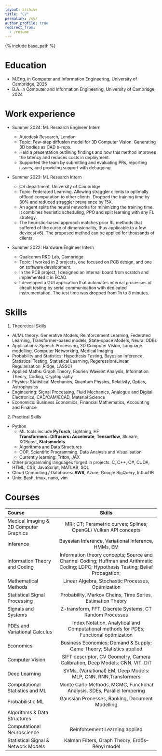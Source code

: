 ```yaml
---
layout: archive
title: "CV"
permalink: /cv/
author_profile: true
redirect_from:
  - /resume
---
```


{% include base_path %}

Education
======
* M.Eng. in Computer and Information Engineering, University of Cambridge, 2025
* B.A. in Computer and Information Engineering, University of Cambridge, 2024
  
Work experience
======
* Summer 2024: ML Research Engineer Intern
  * Autodesk Research, London
  * Topic: Few-step diffusion model for 3D Computer Vision. Generating 3D bodies as CAD b-reps.
  * Held a presentation outlining findings and how this method improves the latency and reduces costs in deployment.
  * Supported the team by submitting and evaluating PRs, reporting issues, and providing support with debugging.
  

* Summer 2023: ML Research Intern
  * CS department, University of Cambridge
  * Topic: Federated Learning. Allowing straggler clients to optimally offload computation to other clients. Dropped the training time by 30% and reduced straggler prevalence by 15X.
  * An agent splits the neural networks for minimizing the training time. It combines heuristic scheduling, PPO and split learning with any FL strategy.
  * The heuristic-based approach matches prior RL methods that suffered of the curse of dimensionality, thus applicable to a few devices(<6). The proposed method can be applied for thousands of clients.
  

* Summer 2022: Hardware Engineer Intern
  * Qualcomm R&D Lab, Cambridge
  * Topic: I worked in 2 projects, one focused on PCB design, and one on software development.
  * In the PCB project, I designed an internal board from scratch and implemented it in ECAD.
  * I developed a GUI application that automates internal processes of circuit testing by serial communication with dedicated instrumentation. The test time was dropped from 1h to 3 minutes.
  
Skills
======
1. Theoretical Skills
* AI/ML theory: Generative Models, Reinforcement Learning, Federated Learning, Transformer-based models, State-space Models, Neural ODEs
* Applications: Speech Processing, 3D Computer Vision, Language modelling, Computer Networking, Medical Imaging
* Probability and Statistics: Hypothesis Testing, Bayesian Inference, Statistical Testing, Statistical Learning, Regeression(Linear, Regularisation ,Ridge, LASSO)
* Applied Maths: Graph Theory, Fourier/ Wavelet Analysis, Information Theory, Coding, Cryptography
* Physics: Statistical Mechanics, Quantum Physics, Relativity, Optics, Astrophysics
* Engineering: Signal Processing, Fluid Mechanics, Analogue and Digital Electronics, CAD/CAM/ECAD, Material Science
* Economics: Business Economics, Financial Mathematics, Accounting and Finance

2. Practical Skills
* Python
  * ML tools include **PyTorch**, Lightning, HF **Transformers**+**Diffusers**+**Accelerate**, **Tensorflow**, Sklearn, XGBoost, **Statsmodels**
  * Algorithms and Data Structures
  * OOP, Scientific Programming, Data Analysis and Visualisation
  * Currently learning: Triton, JAX
* Other programming languages forged in projects: C, C++, C#, CUDA, HTML, CSS, JavaScript, MATLAB, SQL
* Cloud Computing / Databases: **AWS**, Azure, Google BigQuery, InfluxDB
* Unix: Bash, tmux, nano, vim


Courses
=======
| Course            | Skills   | 
| :---------------- | :------: | 
| Medical Imaging & 3D Computer Graphics| MRI; CT; Parametric curves; Splines; OpenGL/ Vulkan API concepts | 
| Inference                           |   Bayesian Inference, Variational Inference, HMMs, EM | 
| Information Theory and Coding       | Information theory concepts; Source and Channel Coding; Huffman and Arithmetic Coding; LDPC; Hypothesis Testing; Belief Propagation;| 
| Mathematical Methods                | Linear Algebra, Stochastic Processes, Optimization  |
| Statistical Signal Processing       | Probability, Markov Chains, Time Series, Estimation Theory|
| Signals and Systems                 | Z-transform, FFT, Discrete Systems, CT Random Processes|
| PDEs and Variational Calculus       | Index Notation, Analytical and Computational methods for PDEs; Functional optimization|
| Economics                           | Business Economics; Demand & Supply; Game Theory; Statistics applied|
| Computer Vision                     | SIFT descriptor, CV Geometry, Camera Calibration, Deep Models: CNN, ViT, DiT|
| Deep Learning                       | SVMs, (Variational) EM, Deep Models: MLP, CNN, RNN,Transformers|
| Computational Statistics and ML     | Monte Carlo Methods, MCMC, Functional Analysis, SDEs, Parallel tempering|
| Probabilistic ML                    | Gaussian Processes, Ranking, Document Modelling|
| Algorithms & Data Structures        | |
| Computational Neuroscience          | Reinforcement Learning applied|
| Statistical Signal & Network Models | Kalman Filters, Graph Theory, Erdős–Rényi model|



